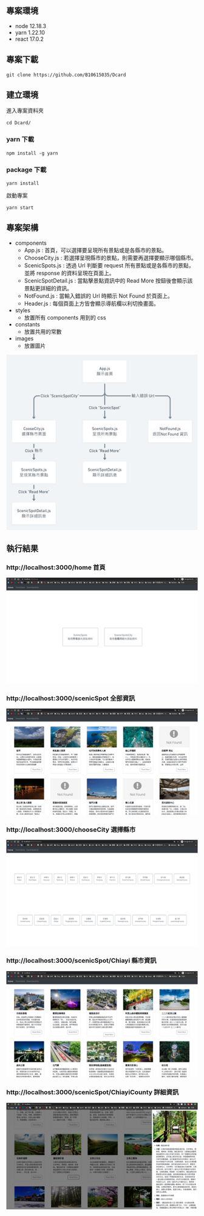 ## 專案環境
- node 12.18.3
- yarn 1.22.10
- react 17.0.2

## 專案下載

```
git clone https://github.com/B10615035/Dcard
```

## 建立環境

進入專案資料夾
```
cd Dcard/
```

### yarn 下載

```
npm install -g yarn
```
### package 下載

```
yarn install
```

啟動專案
```
yarn start
```

## 專案架構
- components
    - App.js : 首頁，可以選擇要呈現所有景點或是各縣市的景點。
    - ChooseCity.js : 若選擇呈現縣市的景點，則需要再選擇要顯示哪個縣市。
    - ScenicSpots.js : 透過 Url 判斷要 request 所有景點或是各縣市的景點，並將 response 的資料呈現在頁面上。
    - ScenicSpotDetail.js : 當點擊景點資訊中的 Read More 按鈕後會顯示該景點更詳細的資訊。
    - NotFound.js : 當輸入錯誤的 Url 時顯示 Not Found 於頁面上。
    - Header.js : 每個頁面上方皆會顯示導航欄以利切換畫面。
- styles
    - 放置所有 components 用到的 css
- constants
    - 放置共用的常數
- images
    - 放置圖片

![image](https://github.com/B10615035/Dcard/blob/master/src/images/architecture.png?raw=true)

## 執行結果
### http://localhost:3000/home 首頁
![image](https://github.com/B10615035/Dcard/blob/master/src/images/home.png?raw=true)

### http://localhost:3000/scenicSpot 全部資訊
![image](https://github.com/B10615035/Dcard/blob/master/src/images/scenicSpot.png?raw=true)

### http://localhost:3000/chooseCity 選擇縣市
![image](https://github.com/B10615035/Dcard/blob/master/src/images/chooseCity.png?raw=true)

### http://localhost:3000/scenicSpot/Chiayi 縣市資訊
![image](https://github.com/B10615035/Dcard/blob/master/src/images/Chiayi.png?raw=true)

### http://localhost:3000/scenicSpot/ChiayiCounty 詳細資訊
![image](https://github.com/B10615035/Dcard/blob/master/src/images/ChiayiCounty.png?raw=true)